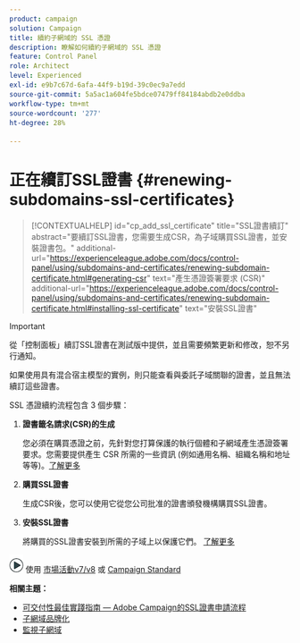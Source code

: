 ```yaml
---
product: campaign
solution: Campaign
title: 續約子網域的 SSL 憑證
description: 瞭解如何續約子網域的 SSL 憑證
feature: Control Panel
role: Architect
level: Experienced
exl-id: e9b7c67d-6afa-44f9-b19d-39c0ec9a7edd
source-git-commit: 5a5ac1a604fe5bdce07479ff84184abdb2e0ddba
workflow-type: tm+mt
source-wordcount: '277'
ht-degree: 28%

---
```


# 正在續訂SSL證書 {#renewing-subdomains-ssl-certificates}

>[!CONTEXTUALHELP]
>id="cp_add_ssl_certificate"
>title="SSL證書續訂"
>abstract="要續訂SSL證書，您需要生成CSR，為子域購買SSL證書，並安裝證書包。"
>additional-url="https://experienceleague.adobe.com/docs/control-panel/using/subdomains-and-certificates/renewing-subdomain-certificate.html#generating-csr" text="產生憑證簽署要求 (CSR)"
>additional-url="https://experienceleague.adobe.com/docs/control-panel/using/subdomains-and-certificates/renewing-subdomain-certificate.html#installing-ssl-certificate" text="安裝SSL證書"

>[!IMPORTANT]
>
>從「控制面板」續訂SSL證書在測試版中提供，並且需要頻繁更新和修改，恕不另行通知。
>
>如果使用具有混合宿主模型的實例，則只能查看與委託子域關聯的證書，並且無法續訂這些證書。

SSL 憑證續約流程包含 3 個步驟：

1. **證書籤名請求(CSR)的生成**

   您必須在購買憑證之前，先針對您打算保護的執行個體和子網域產生憑證簽署要求。您需要提供產生 CSR 所需的一些資訊 (例如通用名稱、組織名稱和地址等等)。[了解更多](generate-csr.md)

1. **購買SSL證書**

   生成CSR後，您可以使用它從您公司批准的證書頒發機構購買SSL證書。

1. **安裝SSL證書**

   將購買的SSL證書安裝到所需的子域上以保護它們。 [了解更多](install-ssl-certificate.md)

![](assets/do-not-localize/how-to-video.png) 使用 [市場活動v7/v8](https://experienceleague.adobe.com/docs/campaign-classic-learn/control-panel/subdomains-and-certificates/adding-ssl-certificates.html#subdomains-and-certificates) 或 [Campaign Standard](https://experienceleague.adobe.com/docs/campaign-standard-learn/control-panel/subdomains-and-certificates/adding-ssl-certificates.html#adding-ssl-certificates)

**相關主題：**

* [可交付性最佳實踐指南 — Adobe Campaign的SSL證書申請流程](https://experienceleague.adobe.com/docs/deliverability-learn/deliverability-best-practice-guide/additional-resources/campaign/ac-ssl-certificate-request.html)
* [子網域品牌化](../../subdomains-certificates/using/subdomains-branding.md)
* [監視子網域](../../subdomains-certificates/using/monitoring-subdomains.md)
